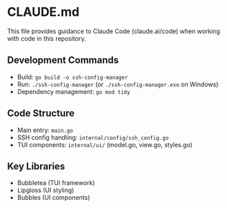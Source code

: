 # CLAUDE.md

This file provides guidance to Claude Code (claude.ai/code) when working with code in this repository.

## Development Commands

- Build: `go build -o ssh-config-manager`
- Run: `./ssh-config-manager` (or `./ssh-config-manager.exe` on Windows)
- Dependency management: `go mod tidy`

## Code Structure

- Main entry: `main.go`
- SSH config handling: `internal/config/ssh_config.go`
- TUI components: `internal/ui/` (model.go, view.go, styles.go)

## Key Libraries

- Bubbletea (TUI framework)
- Lipgloss (UI styling)
- Bubbles (UI components)